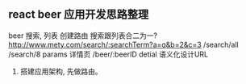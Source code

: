 ## react beer 应用开发思路整理
beer 搜索, 列表 创建路由
搜索跟列表合二为一? http://www.mety.com/search/:searchTerm?a=q&b=2&c=3     /search/all     /search/8   params
详情页 /beer/:beerID    detial
语义化设计URL

1. 搭建应用架构, 先做路由。